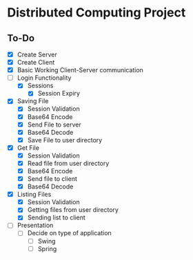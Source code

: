 # Distributed Computing Project

## To-Do

- [x] Create Server
- [x] Create Client
- [x] Basic Working Client-Server communication
- [ ] Login Functionality
    - [X] Sessions
        - [X] Session Expiry
- [X] Saving File
    - [X] Session Validation
    - [X] Base64 Encode
    - [X] Send File to server
    - [X] Base64 Decode
    - [X] Save File to user directory
- [X] Get File
    - [X] Session Validation
    - [X] Read file from user directory
    - [X] Base64 Encode
    - [X] Send file to client
    - [X]  Base64 Decode
- [X] Listing Files
    - [X] Session Validation
    - [X] Getting files from user directory
    - [X] Sending list to client
- [ ] Presentation
    - [ ] Decide on type of application
        - [ ] Swing
        - [ ] Spring 